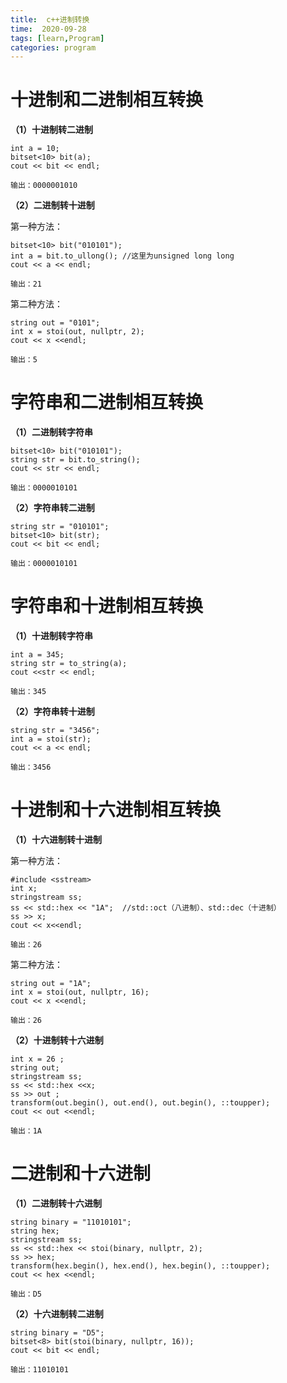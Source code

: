 ```yaml
---
title:  c++进制转换
time:  2020-09-28
tags: [learn,Program]
categories: program
---
```


# 十进制和二进制相互转换

**（1）十进制转二进制**

```
int a = 10;
bitset<10> bit(a);
cout << bit << endl;

输出：0000001010
```

**（2）二进制转十进制**

<!-- more -->

   第一种方法：

```
bitset<10> bit("010101");
int a = bit.to_ullong(); //这里为unsigned long long
cout << a << endl;

输出：21
```

  第二种方法： 

```
string out = "0101";
int x = stoi(out, nullptr, 2);
cout << x <<endl;

输出：5
```

# 字符串和二进制相互转换

**（1）二进制转字符串**

```
bitset<10> bit("010101");
string str = bit.to_string();
cout << str << endl;

输出：0000010101
```

**（2）字符串转二进制**

```
string str = "010101";
bitset<10> bit(str);	
cout << bit << endl;

输出：0000010101
```

# 字符串和十进制相互转换

**（1）十进制转字符串**

```
int a = 345;
string str = to_string(a);
cout <<str << endl;

输出：345
```

**（2）字符串转十进制**

```
string str = "3456";
int a = stoi(str);
cout << a << endl;

输出：3456
```

# 十进制和十六进制相互转换

**（1）十六进制转十进制**

  第一种方法：

```
#include <sstream>
int x;
stringstream ss;
ss << std::hex << "1A";  //std::oct（八进制）、std::dec（十进制）
ss >> x;
cout << x<<endl;

输出：26
```

  第二种方法：

```
string out = "1A";
int x = stoi(out, nullptr, 16);
cout << x <<endl;

输出：26
```

 **（2）十进制转十六进制**

```
int x = 26 ;
string out;
stringstream ss;
ss << std::hex <<x;
ss >> out ;
transform(out.begin(), out.end(), out.begin(), ::toupper);
cout << out <<endl;

输出：1A
```

# **二进制和十六进制**

**（1）二进制转十六进制**

```
string binary = "11010101";
string hex;
stringstream ss;
ss << std::hex << stoi(binary, nullptr, 2);
ss >> hex;
transform(hex.begin(), hex.end(), hex.begin(), ::toupper);
cout << hex <<endl;

输出：D5
```

**（2）十六进制转二进制**

```
string binary = "D5";
bitset<8> bit(stoi(binary, nullptr, 16));
cout << bit << endl;

输出：11010101
```

 